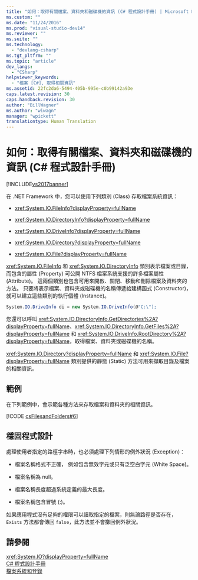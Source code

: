 ```yaml
---
title: "如何：取得有關檔案、資料夾和磁碟機的資訊 (C# 程式設計手冊) | Microsoft Docs"
ms.custom: ""
ms.date: "11/24/2016"
ms.prod: "visual-studio-dev14"
ms.reviewer: ""
ms.suite: ""
ms.technology: 
  - "devlang-csharp"
ms.tgt_pltfrm: ""
ms.topic: "article"
dev_langs: 
  - "CSharp"
helpviewer_keywords: 
  - "檔案 [C#], 取得相關資訊"
ms.assetid: 22fc2da6-5494-405b-995e-c0b99142a93e
caps.latest.revision: 30
caps.handback.revision: 30
author: "BillWagner"
ms.author: "wiwagn"
manager: "wpickett"
translationtype: Human Translation
---
```

# 如何：取得有關檔案、資料夾和磁碟機的資訊 (C# 程式設計手冊)
[!INCLUDE[vs2017banner](../../../csharp/includes/vs2017banner.md)]

在 .NET Framework 中，您可以使用下列類別 \(Class\) 存取檔案系統資訊：  
  
-   <xref:System.IO.FileInfo?displayProperty=fullName>  
  
-   <xref:System.IO.DirectoryInfo?displayProperty=fullName>  
  
-   <xref:System.IO.DriveInfo?displayProperty=fullName>  
  
-   <xref:System.IO.Directory?displayProperty=fullName>  
  
-   <xref:System.IO.File?displayProperty=fullName>  
  
 <xref:System.IO.FileInfo> 和 <xref:System.IO.DirectoryInfo> 類別表示檔案或目錄，而包含的屬性 \(Property\) 可公開 NTFS 檔案系統支援的許多檔案屬性 \(Attribute\)。  這兩個類別也包含可用來開啟、關閉、移動和刪除檔案及資料夾的方法。  只要將表示檔案、資料夾或磁碟機的名稱傳遞給建構函式 \(Constructor\)，就可以建立這些類別的執行個體 \(Instance\)。  
  
```c#  
System.IO.DriveInfo di = new System.IO.DriveInfo(@"C:\");  
```  
  
 您還可以呼叫 <xref:System.IO.DirectoryInfo.GetDirectories%2A?displayProperty=fullName>、<xref:System.IO.DirectoryInfo.GetFiles%2A?displayProperty=fullName> 和 <xref:System.IO.DriveInfo.RootDirectory%2A?displayProperty=fullName>，取得檔案、資料夾或磁碟機的名稱。  
  
 <xref:System.IO.Directory?displayProperty=fullName> 和 <xref:System.IO.File?displayProperty=fullName> 類別提供的靜態 \(Static\) 方法可用來擷取目錄及檔案的相關資訊。  
  
## 範例  
 在下列範例中，會示範各種方法來存取檔案和資料夾的相關資訊。  
  
 [!CODE [csFilesandFolders#6](../CodeSnippet/VS_Snippets_VBCSharp/csFilesAndFolders#6)]  
  
## 穩固程式設計  
 處理使用者指定的路徑字串時，也必須處理下列情形的例外狀況 \(Exception\)：  
  
-   檔案名稱格式不正確，  例如包含無效字元或只有泛空白字元 \(White Space\)。  
  
-   檔案名稱為 null。  
  
-   檔案名稱長度超過系統定義的最大長度。  
  
-   檔案名稱包含冒號 \(:\)。  
  
 如果應用程式沒有足夠的權限可以讀取指定的檔案，則無論路徑是否存在，`Exists` 方法都會傳回 `false`，此方法並不會擲回例外狀況。  
  
## 請參閱  
 <xref:System.IO?displayProperty=fullName>   
 [C\# 程式設計手冊](../../../csharp/programming-guide/index.md)   
 [檔案系統和登錄](../../../csharp/programming-guide/file-system/file-system-and-the-registry.md)